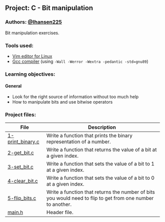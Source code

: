 ## Project: C - Bit manipulation
### Authors: [@Ihansen225](https://www.github.com/Ihansen225)
Bit manipulation exercises.
### Tools used:
- [Vim editor for Linux](https://www.vim.org/)
- [Gcc compiler](https://gcc.gnu.org/) (using `-Wall -Werror -Wextra -pedantic -std=gnu89`)

### Learning objectives:
#### General
-   Look for the right source of information without too much help
-   How to manipulate bits and use bitwise operators

### Project files:
| File                                                                                                                                   | Description                                                                                                |
| -------------------------------------------------------------------------------------------------------------------------------------- | ---------------------------------------------------------------------------------------------------------- |
| [1-print\_binary.c](https://github.com/IHansen225/holbertonschool-low_level_programming/blob/master/bit_manipulation/1-print_binary.c) | Write a function that prints the binary representation of a number.                                        |
| [2-get\_bit.c](https://github.com/IHansen225/holbertonschool-low_level_programming/blob/master/bit_manipulation/2-get_bit.c)           | Write a function that returns the value of a bit at a given index.                                         |
| [3-set\_bit.c](https://github.com/IHansen225/holbertonschool-low_level_programming/blob/master/bit_manipulation/3-set_bit.c)           | Write a function that sets the value of a bit to 1 at a given index.                                       |
| [4-clear\_bit.c](https://github.com/IHansen225/holbertonschool-low_level_programming/blob/master/bit_manipulation/4-clear_bit.c)       | Write a function that sets the value of a bit to 0 at a given index.                                       |
| [5-flip\_bits.c](https://github.com/IHansen225/holbertonschool-low_level_programming/blob/master/bit_manipulation/5-flip_bits.c)       | Write a function that returns the number of bits you would need to flip to get from one number to another. |
| [main.h](https://github.com/IHansen225/holbertonschool-low_level_programming/blob/master/bit_manipulation/main.h)                      | Header file.                                                                                               |
